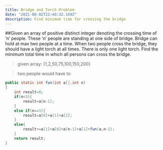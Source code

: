 ```yaml
---
title: Bridge and Torch Problem
date: "2021-08-02T22:40:32.169Z"
description: Find minimum time for crossing the bridge
---
```

##Given an array of positive distinct integer denoting the crossing time of ‘n’ people. These ‘n’ people are standing at one side of bridge. Bridge can hold at max two people at a time. When two people cross the bridge, they should have a light torch at all times. There is only one light torch. Find the minimum total time in which all persons can cross the bridge.

>given array: {1,2,50,75,100,150,200}

>two people would have to 
>
>

```java
public static int fun(int a[],int n)
{
    int result=0;
    if(n<3){
        result=a[n-1];
    }
    else if(n==3){
        result=a[0]+a[1]+a[2];
    }
    else{
        result+=a[1]+a[0]+a[n-1]+a[1]+fun(a,n-2);
    }
    return result;
}
```